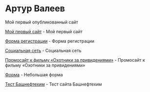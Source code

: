 # Артур Валеев
Мой первый опубликованный сайт

[Мой первый сайт](https://85ar.github.io/lesson_14/ ) - Мой первый сайт

[Форма регистрации](https://85ar.github.io/reg_form/ ) - Форма регистрации

[Социальная сеть](https://85ar.github.io/Distance_intensive/ ) - Социальная сеть

[Промосайт к фильму «Охотники за привидениями»](https://85ar.github.io/Ghostbusters/ ) - Промосайт к фильму «Охотники за привидениями»

[Форма](https://85ar.github.io/form/ ) - Небольшая форма

[Тест Башнефтехим](https://85ar.github.io/bashneftekhim/ ) - Тест сайта Башнефтехим
